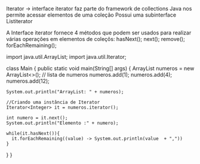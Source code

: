 Iterator -> interface iterator faz parte do framework de collections 
Java nos permite acessar elementos de uma coleção 
Possui uma subinterface Listiterator

A Interface iterator fornece 4 métodos que podem ser usados para realizar várias operações em elementos de coleçõs:
hasNext();
next();
remove();
forEachRemaining();

import java.util.ArrayList;
import java.util.Iterator;


class Main {
  public static void main(String[] args) {
    ArrayList<Integer> numeros = new ArrayList<>(); // lista de numeros
    numeros.add(1);
    numeros.add(4);
    numeros.add(12);

    System.out.println("ArrayList: " + numeros);

    //Criando uma instância de Iterator
    Iterator<Integer> it = numeros.iterator();

    int numero = it.next();
    System.out.println("Elemento :" + numero);

    while(it.hasNext()){
      it.forEachRemaining((value) -> System.out.println(value  + ","))
    }
  }
}